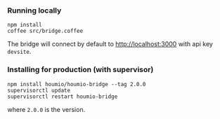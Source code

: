 ### Running locally

    npm install
    coffee src/bridge.coffee

The bridge will connect by default to [http://localhost:3000](http://localhost:3000) with api key `devsite`.

### Installing for production (with supervisor)

    npm install houmio/houmio-bridge --tag 2.0.0
    supervisorctl update
    supervisorctl restart houmio-bridge

where `2.0.0` is the version.
